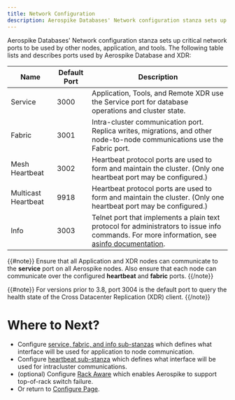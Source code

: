 ```yaml
---
title: Network Configuration
description: Aerospike Databases' Network configuration stanza sets up critical network ports to be used by other nodes, application, and tools.
---
```


Aerospike Databases' Network configuration stanza sets up critical network
ports to be used by other nodes, application, and tools. The following table lists and describes ports used by Aerospike Database and XDR:

| Name                    | Default Port | Description                                                                                                                                                        |
|-------------------------|--------------|--------------------------------------------------------------------------------------------------------------------------------------------------------------------|
| Service                 | 3000         | Application, Tools, and Remote XDR use the Service port for database operations and cluster state.                                                                        |
| Fabric                  | 3001         | Intra-cluster communication port. Replica writes, migrations, and other node-to-node communications use the Fabric port.                                                          |
| Mesh Heartbeat          | 3002         | Heartbeat protocol ports are used to form and maintain the cluster. (Only one heartbeat port may be configured.)                                                    |
| Multicast Heartbeat     | 9918         | Heartbeat protocol ports are used to form and maintain the cluster. (Only one heartbeat port may be configured.)                                                    |
| Info                    | 3003         | Telnet port that implements a plain text protocol for administrators to issue info commands. For more information, see [asinfo documentation](/docs/tools/asinfo). |                                                                            |

{{#note}}
Ensure that all Application and XDR nodes can communicate to the
**service** port on all Aerospike nodes. Also ensure that each node can
communicate over the configured **heartbeat** and **fabric** ports. 
{{/note}}

{{#note}}
For versions prior to 3.8, port 3004 is the default port to query the health state of the Cross Datacenter Replication (XDR) client.
{{/note}}

# Where to Next?
- Configure [service, fabric, and info sub-stanzas](/docs/operations/configure/network/general) which defines
  what interface will be used for application to node communication.
- Configure [heartbeat sub-stanza](/docs/operations/configure/network/heartbeat) which defines what interface
  will be used for intracluster communications.
- (optional) Configure [Rack Aware](/docs/operations/configure/network/rack-aware) which enables Aerospike to support
  top-of-rack switch failure.
- Or return to [Configure Page](/docs/operations/configure).
